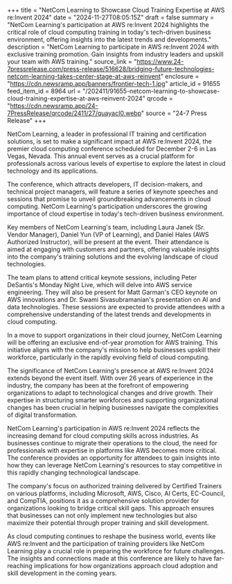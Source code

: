 +++
title = "NetCom Learning to Showcase Cloud Training Expertise at AWS re:Invent 2024"
date = "2024-11-27T08:05:15Z"
draft = false
summary = "NetCom Learning's participation at AWS re:Invent 2024 highlights the critical role of cloud computing training in today's tech-driven business environment, offering insights into the latest trends and developments."
description = "NetCom Learning to participate in AWS re:Invent 2024 with exclusive training promotion. Gain insights from industry leaders and upskill your team with AWS training."
source_link = "https://www.24-7pressrelease.com/press-release/516628/bridging-future-technologies-netcom-learning-takes-center-stage-at-aws-reinvent"
enclosure = "https://cdn.newsramp.app/banners/frontier-tech-1.jpg"
article_id = 91655
feed_item_id = 8964
url = "/202411/91655-netcom-learning-to-showcase-cloud-training-expertise-at-aws-reinvent-2024"
qrcode = "https://cdn.newsramp.app/24-7PressRelease/qrcode/2411/27/quayacI0.webp"
source = "24-7 Press Release"
+++

<p>NetCom Learning, a leader in professional IT training and certification solutions, is set to make a significant impact at AWS re:Invent 2024, the premier cloud computing conference scheduled for December 2-6 in Las Vegas, Nevada. This annual event serves as a crucial platform for professionals across various levels of expertise to explore the latest in cloud technology and its applications.</p><p>The conference, which attracts developers, IT decision-makers, and technical project managers, will feature a series of keynote speeches and sessions that promise to unveil groundbreaking advancements in cloud computing. NetCom Learning's participation underscores the growing importance of cloud expertise in today's tech-driven business environment.</p><p>Key members of NetCom Learning's team, including Laura Janek (Sr. Vendor Manager), Daniel Yun (VP of Learning), and Daniel Hales (AWS Authorized Instructor), will be present at the event. Their attendance is aimed at engaging with customers and partners, offering valuable insights into the company's training solutions and the evolving landscape of cloud technologies.</p><p>The team plans to attend critical keynote sessions, including Peter DeSantis's Monday Night Live, which will delve into AWS service engineering. They will also be present for Matt Garman's CEO keynote on AWS innovations and Dr. Swami Sivasubramanian's presentation on AI and data technologies. These sessions are expected to provide attendees with a comprehensive understanding of the latest trends and developments in cloud computing.</p><p>In a move to support organizations in their cloud journey, NetCom Learning will be offering an exclusive end-of-year promotion for AWS training. This initiative aligns with the company's mission to help businesses upskill their workforce, particularly in the rapidly evolving field of cloud computing.</p><p>The significance of NetCom Learning's presence at AWS re:Invent 2024 extends beyond the event itself. With over 26 years of experience in the industry, the company has been at the forefront of empowering organizations to adapt to technological changes and drive growth. Their expertise in structuring smarter workforces and supporting organizational changes has been crucial in helping businesses navigate the complexities of digital transformation.</p><p>NetCom Learning's participation in AWS re:Invent 2024 reflects the increasing demand for cloud computing skills across industries. As businesses continue to migrate their operations to the cloud, the need for professionals with expertise in platforms like AWS becomes more critical. The conference provides an opportunity for attendees to gain insights into how they can leverage NetCom Learning's resources to stay competitive in this rapidly changing technological landscape.</p><p>The company's focus on authorized training delivered by Certified Trainers on various platforms, including Microsoft, AWS, Cisco, AI Certs, EC-Council, and CompTIA, positions it as a comprehensive solution provider for organizations looking to bridge critical skill gaps. This approach ensures that businesses can not only implement new technologies but also maximize their potential through proper training and skill development.</p><p>As cloud computing continues to reshape the business world, events like AWS re:Invent and the participation of training providers like NetCom Learning play a crucial role in preparing the workforce for future challenges. The insights and connections made at this conference are likely to have far-reaching implications for how organizations approach cloud adoption and skill development in the coming years.</p>